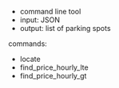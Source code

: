 - command line tool
- input: JSON
- output: list of parking spots

commands:
- locate
- find_price_hourly_lte
- find_price_hourly_gt
